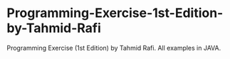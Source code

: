 # Programming-Exercise-1st-Edition-by-Tahmid-Rafi
Programming Exercise (1st Edition) by Tahmid Rafi. All examples in JAVA.
